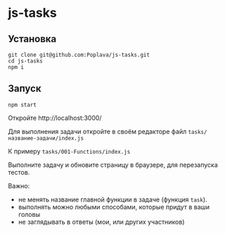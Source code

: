 # js-tasks

## Установка

```
git clone git@github.com:Poplava/js-tasks.git
cd js-tasks
npm i
```

## Запуск

```
npm start
```

Откройте http://localhost:3000/

Для выполнения задачи откройте в своём редакторе файл ```tasks/название-задачи/index.js```

К примеру ```tasks/001-Functions/index.js```

Выполните задачу и обновите страницу в браузере, для перезапуска тестов.

Важно:

* не менять название главной функции в задаче (функция ```task```).
* выполнять можно любыми способами, которые придут в ваши головы
* не заглядывать в ответы (мои, или других участников)
